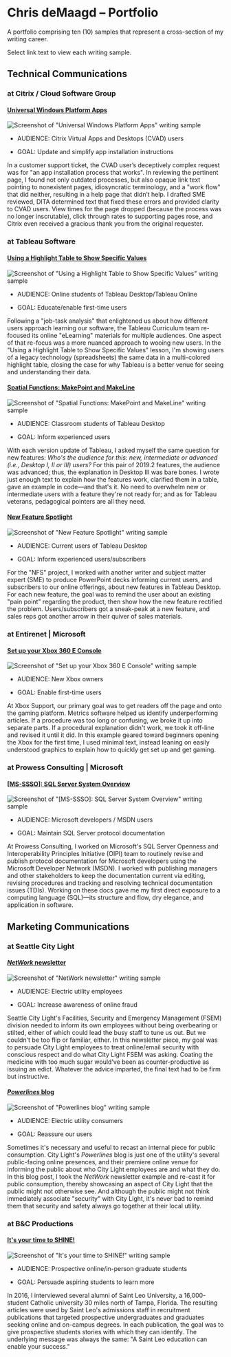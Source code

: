 # Chris deMaagd – Portfolio

A portfolio comprising ten (10) samples that represent a cross-section of my writing career.

Select link text to view each writing sample.

## Technical Communications

### at Citrix / Cloud Software Group

#### [Universal Windows Platform Apps](https://github.com/cedemaagd/chrisdemaagd.github.io/assets/writing_samples/cedemaagd_portfolio_s01_Citrix.pdf)

![Screenshot of "Universal Windows Platform Apps" writing sample](https://github.com/cedemaagd/chrisdemaagd.github.io/assets/thumbnails/cedemaagd_portfolio_s01_aathumb.png)

- AUDIENCE: Citrix Virtual Apps and Desktops (CVAD) users

- GOAL: Update and simplify app installation instructions

In a customer support ticket, the CVAD user’s deceptively complex request was for "an app installation process that works". In reviewing the pertinent page, I found not only outdated processes, but also opaque link text pointing to nonexistent pages, idiosyncratic terminology, and a "work flow" that did neither, resulting in a help page that didn’t help. I drafted SME reviewed, DITA determined text that fixed these errors and provided clarity to CVAD users. View times for the page dropped (because the process was no longer inscrutable), click through rates to supporting pages rose, and Citrix even received a gracious thank you from the original requester.

### at Tableau Software

#### [Using a Highlight Table to Show Specific Values](https://github.com/cedemaagd/chrisdemaagd.github.io/assets/writing_samples/cedemaagd_portfolio_s02_Tableau_highlight-table.pdf)

![Screenshot of "Using a Highlight Table to Show Specific Values" writing sample](https://github.com/cedemaagd/chrisdemaagd.github.io/assets/thumbnails/cedemaagd_portfolio_s02_aathumb.png)

- AUDIENCE: Online students of Tableau Desktop/Tableau Online
  
- GOAL: Educate/enable first-time users

Following a "job-task analysis" that enlightened us about how different users approach learning our software, the Tableau Curriculum team re-focused its online "eLearning" materials for multiple audiences. One aspect of that re-focus was a more nuanced approach to wooing new users. In the "Using a Highlight Table to Show Specific Values" lesson, I'm showing users of a legacy technology (spreadsheets) the same data in a multi-colored highlight table, closing the case for why Tableau is a better venue for seeing and understanding their data.
  
#### [Spatial Functions: MakePoint and MakeLine](https://github.com/cedemaagd/chrisdemaagd.github.io/assets/writing_samples/cedemaagd_portfolio_s03_Tableau_spat-func.pdf)

![Screenshot of "Spatial Functions: MakePoint and MakeLine" writing sample](https://github.com/cedemaagd/chrisdemaagd.github.io/assets/thumbnails/cedemaagd_portfolio_s03_aathumb.png)

- AUDIENCE: Classroom students of Tableau Desktop

- GOAL: Inform experienced users

With each version update of Tableau, I asked myself the same question for new features: *Who's the audience for this: new, intermediate or advanced (i.e., Desktop I, II or III) users?* For this pair of 2019.2 features, the audience was advanced; thus, the explanation in Desktop III was bare bones. I wrote just enough text to explain how the features work, clarified them in a table, gave an example in code—and that's it. No need to overwhelm new or intermediate users with a feature they're not ready for; and as for Tableau veterans, pedagogical pointers are all they need.

#### [New Feature Spotlight](https://github.com/cedemaagd/chrisdemaagd.github.io/assets/writing_samples/cedemaagd_portfolio_s04_Tableau_nfs.pdf)

![Screenshot of "New Feature Spotlight" writing sample](https://github.com/cedemaagd/chrisdemaagd.github.io/assets/thumbnails/cedemaagd_portfolio_s04_aathumb.png)

- AUDIENCE: Current users of Tableau Desktop

- GOAL: Inform experienced users/subscribers

For the "NFS" project, I worked with another writer and subject matter expert (SME) to produce PowerPoint decks informing current users, and subscribers to our online offerings, about new features in Tableau Desktop. For each new feature, the goal was to remind the user about an existing "pain point" regarding the product, then show how the new feature rectified the problem. Users/subscribers got a sneak-peak at a new feature, and sales reps got another arrow in their quiver of sales materials.

### at Entirenet | Microsoft

#### [Set up your Xbox 360 E Console](https://github.com/cedemaagd/chrisdemaagd.github.io/assets/writing_samples/cedemaagd_portfolio_s05_XboxSupport.pdf)

![Screenshot of "Set up your Xbox 360 E Console" writing sample](https://github.com/cedemaagd/chrisdemaagd.github.io/assets/thumbnails/cedemaagd_portfolio_s05_aathumb.png)

- AUDIENCE: New Xbox owners

- GOAL: Enable first-time users

At Xbox Support, our primary goal was to get readers off the page and onto the gaming platform. Metrics software helped us identify underperforming articles. If a procedure was too long or confusing, we broke it up into separate parts. If a procedural explanation didn't work, we took it off-line and revised it until it did. In this example geared toward beginners opening the Xbox for the first time, I used minimal text, instead leaning on easily understood graphics to explain how to quickly get set up and get gaming.

### at Prowess Consulting | Microsoft

#### [[MS-SSSO]: SQL Server System Overview](https://github.com/cedemaagd/chrisdemaagd.github.io/assets/writing_samples/cedemaagd_portfolio_s06_Prowess.pdf)

![Screenshot of "[MS-SSSO]: SQL Server System Overview" writing sample](https://github.com/cedemaagd/chrisdemaagd.github.io/assets/thumbnails/cedemaagd_portfolio_s06_aathumb.png)

- AUDIENCE: Microsoft developers / MSDN users

- GOAL: Maintain SQL Server protocol documentation

At Prowess Consulting, I worked on Microsoft's SQL Server Openness and Interoperability Principles Initiative (OIPI) team to routinely revise and publish protocol documentation for Microsoft developers using the Microsoft Developer Network (MSDN). I worked with publishing managers and other stakeholders to keep the documentation current via editing, revising procedures and tracking and resolving technical documentation issues (TDIs). Working on these docs gave me my first direct exposure to a computing language (SQL)—its structure and flow, dry elegance, and application in software.

## Marketing Communications

### at Seattle City Light

#### [*NetWork* newsletter](https://github.com/cedemaagd/chrisdemaagd.github.io/assets/writing_samples/cedemaagd_portfolio_s07_SeattleCityLight_network.pdf)
  
![Screenshot of "*NetWork* newsletter" writing sample](https://github.com/cedemaagd/chrisdemaagd.github.io/assets/thumbnails/cedemaagd_portfolio_s07_aathumb.png)

- AUDIENCE: Electric utility employees

- GOAL: Increase awareness of online fraud

Seattle City Light's Facilities, Security and Emergency Management (FSEM) division needed to inform its own employees without being overbearing or stilted, either of which could lead the busy staff to tune us out. But we couldn't be too flip or familiar, either. In this newsletter piece, my goal was to persuade City Light employees to treat online/email security with conscious respect and do what City Light FSEM was asking. Coating the medicine with too much sugar would've been as counter-productive as issuing an edict. Whatever the advice imparted, the final text had to be firm but instructive.

#### [*Powerlines* blog](https://github.com/cedemaagd/chrisdemaagd.github.io/assets/writing_samples/cedemaagd_portfolio_s08_SeattleCityLight_powerlines.pdf)

![Screenshot of "*Powerlines* blog" writing sample](https://github.com/cedemaagd/chrisdemaagd.github.io/assets/thumbnails/cedemaagd_portfolio_s08_aathumb.png)
  
- AUDIENCE: Electric utility consumers

- GOAL: Reassure our users

Sometimes it's necessary and useful to recast an internal piece for public consumption. City Light's *Powerlines* blog is just one of the utility's several public-facing online presences, and their premiere online venue for informing the public about who City Light employees are and what they do. In this blog post, I took the *NetWork* newsletter example and re-cast it for public consumption, thereby showcasing an aspect of City Light that the public might not otherwise see. And although the public might not think immediately associate "security" with City Light, it's never bad to remind them that security and safety always go together at their local utility.

### at B&C Productions

#### [It's your time to SHINE!](https://github.com/cedemaagd/chrisdemaagd.github.io/assets/writing_samples/cedemaagd_portfolio_s09_St.Leo's.pdf)

![Screenshot of "It's your time to SHINE!" writing sample](https://github.com/cedemaagd/chrisdemaagd.github.io/assets/thumbnails/cedemaagd_portfolio_s09_aathumb.png)

- AUDIENCE: Prospective online/in-person graduate students

- GOAL: Persuade aspiring students to learn more

In 2016, I interviewed several alumni of Saint Leo University, a 16,000-student Catholic university 30 miles north of Tampa, Florida. The resulting articles were used by Saint Leo's admissions staff in recruitment publications that targeted prospective undergraduates and graduates seeking online and on-campus degrees. In each publication, the goal was to give prospective students stories with which they can identify. The underlying message was always the same: "A Saint Leo education can enable your success."
